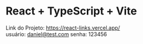 # React + TypeScript + Vite

Link do Projeto: https://react-links.vercel.app/ <br>
usuário: daniel@test.com
senha: 123456
